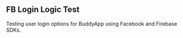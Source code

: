 ## FB Login Logic Test ##

Testing user login options for BuddyApp using Facebook and Firebase SDKs.
